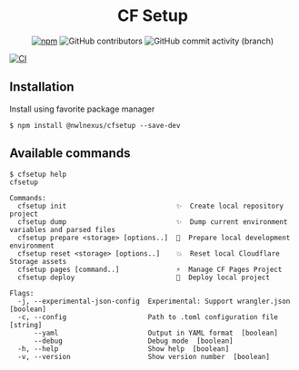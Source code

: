 <h1 align="center">CF Setup</h1>
<section align="center" id="shieldio-badges">
<a href="https://www.npmjs.com/package/@nwlnexus/cfsetup"><img alt="npm" src="https://img.shields.io/npm/dw/@nwlnexus/cfsetup?style=flat-square"/></a>
<img alt="GitHub contributors" src="https://img.shields.io/github/contributors/nwlnexus/nwlnexus-sdk?style=flat-square">
<img alt="GitHub commit activity (branch)" src="https://img.shields.io/github/commit-activity/w/nwlnexus/nwlnexus-sdk/main?style=flat-square">
</section>

[![CI](https://github.com/nwlnexus/nwlnexus-sdk/actions/workflows/prereleases.yml/badge.svg)](https://github.com/nwlnexus/nwlnexus-sdk/actions/workflows/prereleases.yml)

## Installation

Install using favorite package manager

```shell
$ npm install @nwlnexus/cfsetup --save-dev
```

## Available commands

```shell
$ cfsetup help
cfsetup

Commands:
  cfsetup init                           ✨  Create local repository project
  cfsetup dump                           ✨  Dump current environment variables and parsed files
  cfsetup prepare <storage> [options..]  🥣  Prepare local development environment
  cfsetup reset <storage> [options..]    💥  Reset local Cloudflare Storage assets
  cfsetup pages [command..]              ⚡️  Manage CF Pages Project
  cfsetup deploy                         🚀  Deploy local project

Flags:
  -j, --experimental-json-config  Experimental: Support wrangler.json  [boolean]
  -c, --config                    Path to .toml configuration file  [string]
      --yaml                      Output in YAML format  [boolean]
      --debug                     Debug mode  [boolean]
  -h, --help                      Show help  [boolean]
  -v, --version                   Show version number  [boolean]

```
